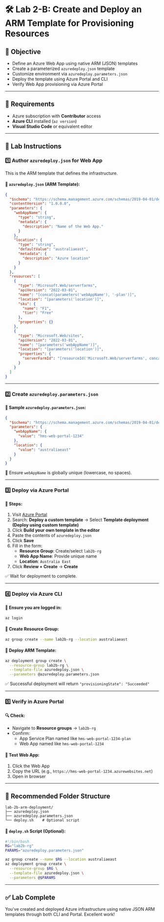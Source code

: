 # 🛠️ Lab 2-B: Create and Deploy an ARM Template for Provisioning Resources

## 🎯 Objective

- Define an Azure Web App using native ARM (JSON) templates
- Create a parameterized `azuredeploy.json` template
- Customize environment via `azuredeploy.parameters.json`
- Deploy the template using Azure Portal and CLI
- Verify Web App provisioning via Azure Portal

---

## 🧰 Requirements

- Azure subscription with **Contributor** access
- **Azure CLI** installed (`az version`)
- **Visual Studio Code** or equivalent editor

---

## 👣 Lab Instructions

### 1️⃣ Author `azuredeploy.json` for Web App

This is the ARM template that defines the infrastructure.

#### 🔹 `azuredeploy.json` (ARM Template):

```json
{
  "$schema": "https://schema.management.azure.com/schemas/2019-04-01/deploymentTemplate.json#",
  "contentVersion": "1.0.0.0",
  "parameters": {
    "webAppName": {
      "type": "string",
      "metadata": {
        "description": "Name of the Web App."
      }
    },
    "location": {
      "type": "string",
      "defaultValue": "australiaeast",
      "metadata": {
        "description": "Azure location"
      }
    }
  },
  "resources": [
    {
      "type": "Microsoft.Web/serverfarms",
      "apiVersion": "2022-03-01",
      "name": "[concat(parameters('webAppName'), '-plan')]",
      "location": "[parameters('location')]",
      "sku": {
        "name": "F1",
        "tier": "Free"
      },
      "properties": {}
    },
    {
      "type": "Microsoft.Web/sites",
      "apiVersion": "2022-03-01",
      "name": "[parameters('webAppName')]",
      "location": "[parameters('location')]",
      "properties": {
        "serverFarmId": "[resourceId('Microsoft.Web/serverfarms', concat(parameters('webAppName'), '-plan'))]"
      }
    }
  ]
}
```

---

### 2️⃣ Create `azuredeploy.parameters.json`

#### 🔹 Sample `azuredeploy.parameters.json`:

```json
{
  "$schema": "https://schema.management.azure.com/schemas/2019-04-01/deploymentParameters.json#",
  "parameters": {
    "webAppName": {
      "value": "hms-web-portal-1234"
    },
    "location": {
      "value": "australiaeast"
    }
  }
}
```

📝 Ensure `webAppName` is globally unique (lowercase, no spaces).

---

### 3️⃣ Deploy via Azure Portal

#### 🔹 Steps:

1. Visit [Azure Portal](https://portal.azure.com)
2. Search: **Deploy a custom template** → Select **Template deployment (Deploy using custom template)**
3. Click **Build your own template in the editor**
4. Paste the contents of `azuredeploy.json`
5. Click **Save**
6. Fill in the form:
   - **Resource Group**: Create/select `lab2b-rg`
   - **Web App Name**: Provide unique name
   - **Location**: `Australia East`
7. Click **Review + Create** → **Create**

✅ Wait for deployment to complete.

---

### 4️⃣ Deploy via Azure CLI

#### 🔹 Ensure you are logged in:

```bash
az login
```

#### 🔹 Create Resource Group:

```bash
az group create --name lab2b-rg --location australiaeast
```

#### 🔹 Deploy ARM Template:

```bash
az deployment group create \
  --resource-group lab2b-rg \
  --template-file azuredeploy.json \
  --parameters @azuredeploy.parameters.json
```

✅ Successful deployment will return `"provisioningState": "Succeeded"`

---

### 5️⃣ Verify in Azure Portal

#### 🔍 Check:

- Navigate to **Resource groups** → `lab2b-rg`
- Confirm:
  - App Service Plan named like `hms-web-portal-1234-plan`
  - Web App named like `hms-web-portal-1234`

#### 🧪 Test Web App:

1. Click the Web App
2. Copy the URL (e.g., `https://hms-web-portal-1234.azurewebsites.net`)
3. Open in browser

---

## 📂 Recommended Folder Structure

```
lab-2b-arm-deployment/
├── azuredeploy.json
├── azuredeploy.parameters.json
└── deploy.sh    # Optional script
```

#### 🔹 `deploy.sh` Script (Optional):

```bash
#!/bin/bash
RG="lab2b-rg"
PARAMS="azuredeploy.parameters.json"

az group create --name $RG --location australiaeast
az deployment group create \
  --resource-group $RG \
  --template-file azuredeploy.json \
  --parameters @$PARAMS
```

---

## ✅ Lab Complete

You've created and deployed Azure infrastructure using native JSON ARM templates through both CLI and Portal. Excellent work!

